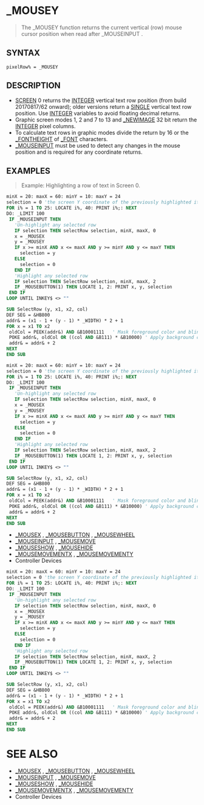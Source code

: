 # _MOUSEY
> The _MOUSEY function returns the current vertical (row) mouse cursor position when read after _MOUSEINPUT .

## SYNTAX
`pixelRow% = _MOUSEY`

## DESCRIPTION
* [SCREEN](SCREEN.md) 0 returns the [INTEGER](INTEGER.md) vertical text row position (from build 20170817/62 onward); older versions return a [SINGLE](SINGLE.md) vertical text row position. Use [INTEGER](INTEGER.md) variables to avoid floating decimal returns.
* Graphic screen modes 1, 2 and 7 to 13 and [_NEWIMAGE](_NEWIMAGE.md) 32 bit return the [INTEGER](INTEGER.md) pixel columns.
* To calculate text rows in graphic modes divide the return by 16 or the [_FONTHEIGHT](_FONTHEIGHT.md) of [_FONT](_FONT.md) characters.
* [_MOUSEINPUT](_MOUSEINPUT.md) must be used to detect any changes in the mouse position and is required for any coordinate returns.


## EXAMPLES
> Example: Highlighting a row of text in Screen 0.

```vb
minX = 20: maxX = 60: minY = 10: maxY = 24
selection = 0 'the screen Y coordinate of the previously highlighted item
FOR i% = 1 TO 25: LOCATE i%, 40: PRINT i%;: NEXT
DO: _LIMIT 100
 IF _MOUSEINPUT THEN
   'Un-highlight any selected row
   IF selection THEN selectRow selection, minX, maxX, 0
   x = _MOUSEX
   y = _MOUSEY
   IF x >= minX AND x <= maxX AND y >= minY AND y <= maxY THEN
     selection = y
   ELSE
     selection = 0
   END IF
   'Highlight any selected row
   IF selection THEN SelectRow selection, minX, maxX, 2
   IF _MOUSEBUTTON(1) THEN LOCATE 1, 2: PRINT x, y, selection
 END IF
LOOP UNTIL INKEY$ <> ""

SUB SelectRow (y, x1, x2, col)
DEF SEG = &HB800
addr& = (x1 - 1 + (y - 1) * _WIDTH) * 2 + 1
FOR x = x1 TO x2
 oldCol = PEEK(addr&) AND &B10001111   ' Mask foreground color and blink bit
 POKE addr&, oldCol OR ((col AND &B111) * &B10000) ' Apply background color
 addr& = addr& + 2
NEXT
END SUB
```


```vb
minX = 20: maxX = 60: minY = 10: maxY = 24
selection = 0 'the screen Y coordinate of the previously highlighted item
FOR i% = 1 TO 25: LOCATE i%, 40: PRINT i%;: NEXT
DO: _LIMIT 100
 IF _MOUSEINPUT THEN
   'Un-highlight any selected row
   IF selection THEN selectRow selection, minX, maxX, 0
   x = _MOUSEX
   y = _MOUSEY
   IF x >= minX AND x <= maxX AND y >= minY AND y <= maxY THEN
     selection = y
   ELSE
     selection = 0
   END IF
   'Highlight any selected row
   IF selection THEN SelectRow selection, minX, maxX, 2
   IF _MOUSEBUTTON(1) THEN LOCATE 1, 2: PRINT x, y, selection
 END IF
LOOP UNTIL INKEY$ <> ""

SUB SelectRow (y, x1, x2, col)
DEF SEG = &HB800
addr& = (x1 - 1 + (y - 1) * _WIDTH) * 2 + 1
FOR x = x1 TO x2
 oldCol = PEEK(addr&) AND &B10001111   ' Mask foreground color and blink bit
 POKE addr&, oldCol OR ((col AND &B111) * &B10000) ' Apply background color
 addr& = addr& + 2
NEXT
END SUB
```

* [_MOUSEX](_MOUSEX.md) , [_MOUSEBUTTON](_MOUSEBUTTON.md) , [_MOUSEWHEEL](_MOUSEWHEEL.md)
* [_MOUSEINPUT](_MOUSEINPUT.md) , [_MOUSEMOVE](_MOUSEMOVE.md)
* [_MOUSESHOW](_MOUSESHOW.md) , [_MOUSEHIDE](_MOUSEHIDE.md)
* [_MOUSEMOVEMENTX](_MOUSEMOVEMENTX.md) , [_MOUSEMOVEMENTY](_MOUSEMOVEMENTY.md)
* Controller Devices

```vb
minX = 20: maxX = 60: minY = 10: maxY = 24
selection = 0 'the screen Y coordinate of the previously highlighted item
FOR i% = 1 TO 25: LOCATE i%, 40: PRINT i%;: NEXT
DO: _LIMIT 100
 IF _MOUSEINPUT THEN
   'Un-highlight any selected row
   IF selection THEN selectRow selection, minX, maxX, 0
   x = _MOUSEX
   y = _MOUSEY
   IF x >= minX AND x <= maxX AND y >= minY AND y <= maxY THEN
     selection = y
   ELSE
     selection = 0
   END IF
   'Highlight any selected row
   IF selection THEN SelectRow selection, minX, maxX, 2
   IF _MOUSEBUTTON(1) THEN LOCATE 1, 2: PRINT x, y, selection
 END IF
LOOP UNTIL INKEY$ <> ""

SUB SelectRow (y, x1, x2, col)
DEF SEG = &HB800
addr& = (x1 - 1 + (y - 1) * _WIDTH) * 2 + 1
FOR x = x1 TO x2
 oldCol = PEEK(addr&) AND &B10001111   ' Mask foreground color and blink bit
 POKE addr&, oldCol OR ((col AND &B111) * &B10000) ' Apply background color
 addr& = addr& + 2
NEXT
END SUB
```



# SEE ALSO
* [_MOUSEX](_MOUSEX.md) , [_MOUSEBUTTON](_MOUSEBUTTON.md) , [_MOUSEWHEEL](_MOUSEWHEEL.md)
* [_MOUSEINPUT](_MOUSEINPUT.md) , [_MOUSEMOVE](_MOUSEMOVE.md)
* [_MOUSESHOW](_MOUSESHOW.md) , [_MOUSEHIDE](_MOUSEHIDE.md)
* [_MOUSEMOVEMENTX](_MOUSEMOVEMENTX.md) , [_MOUSEMOVEMENTY](_MOUSEMOVEMENTY.md)
* Controller Devices

